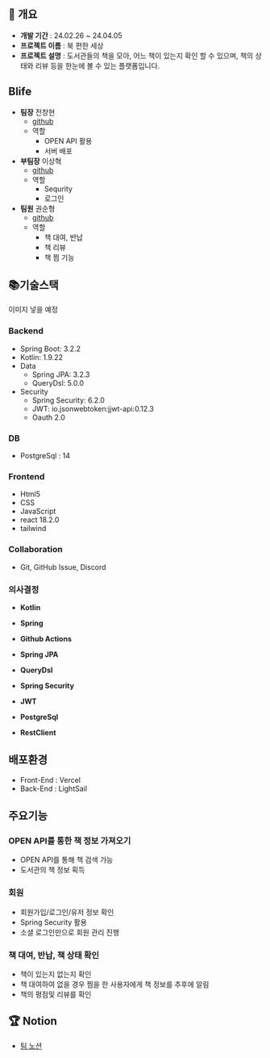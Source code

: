 ## 📑 개요


- **개발 기간** : 24.02.26 ~ 24.04.05
- **프로젝트 이름** : 북 편한 세상
- **프로젝트 설명** : 도서관들의 책을 모아, 어느 책이 있는지 확인 할 수 있으며, 책의 상태와 리뷰 등을 한눈에 볼 수 있는 플랫폼입니다. 


## Blife

- <strong>팀장</strong> 전창현
    - [github](https://github.com/MyohanMyolang)
    - 역할
      - OPEN API 활용
      - 서버 배포
- <strong>부팀장</strong> 이상혁
    - [github](https://github.com/sanghyuklee1998)
    - 역할
        - Sequrity
        - 로그인
- <strong>팀원</strong> 권순형
    - [github](https://github.com/modern1s)
    - 역할
        - 책 대여, 반납
        - 책 리뷰 
        - 책 찜 기능


## **📚기술스택**
<div>
  이미지 넣을 예정
</div>

### **Backend**

- Spring Boot: 3.2.2
- Kotlin: 1.9.22
- Data
    - Spring JPA: 3.2.3
    - QueryDsl: 5.0.0
- Security
    - Spring Security: 6.2.0
    - JWT: io.jsonwebtoken:jjwt-api:0.12.3
    - Oauth 2.0
### **DB**
- PostgreSql : 14

### **Frontend**
- Html5
- CSS
- JavaScript
- react 18.2.0
- tailwind

### **Collaboration**

- Git, GitHub Issue, Discord

### **의사결정**

- **Kotlin**

- **Spring**

- **Github Actions**
    
- **Spring JPA**
    
- **QueryDsl**

- **Spring Security**

- **JWT**

- **PostgreSql**

- **RestClient**

## **배포환경**
- Front-End : Vercel
- Back-End : LightSail


## 주요기능

### OPEN API를 통한 책 정보 가져오기
- OPEN API를 통해 책 검색 가능
- 도서관의 책 정보 획득

### 회원
- 회원가입/로그인/유저 정보 확인
- Spring Security 활용
- 소셜 로그인만으로 회원 관리 진행

### 책 대여, 반납, 책 상태 확인
- 책이 있는지 없는지 확인
- 책 대여하여 없을 경우 찜을 한 사용자에게 책 정보를 추후에 알림
- 책의 평점및 리뷰를 확인

## 🏆 Notion

- [팀 노션](https://www.notion.so/BLife-44624db8f22d448aa6c9b59b793bd7ae)
